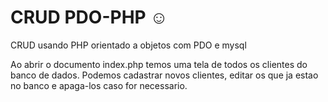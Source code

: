 # CRUD PDO-PHP :relaxed:

CRUD usando PHP orientado a objetos com PDO e mysql   

Ao abrir o documento index.php temos uma tela de todos os clientes do banco de dados.
Podemos cadastrar novos clientes, editar os que ja estao no banco e apaga-los caso for necessario.
